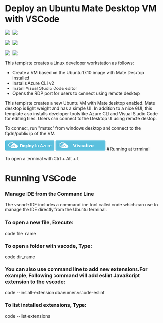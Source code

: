 # Deploy an Ubuntu Mate Desktop VM with VSCode

<IMG SRC="https://azurequickstartsservice.blob.core.windows.net/badges/101-ubuntu-mate-desktop-vscode/PublicLastTestDate.svg" />&nbsp;
<IMG SRC="https://azurequickstartsservice.blob.core.windows.net/badges/101-ubuntu-mate-desktop-vscode/PublicDeployment.svg" />&nbsp;

<IMG SRC="https://azurequickstartsservice.blob.core.windows.net/badges/101-ubuntu-mate-desktop-vscode/FairfaxLastTestDate.svg" />&nbsp;
<IMG SRC="https://azurequickstartsservice.blob.core.windows.net/badges/101-ubuntu-mate-desktop-vscode/FairfaxDeployment.svg" />&nbsp;

<IMG SRC="https://azurequickstartsservice.blob.core.windows.net/badges/101-ubuntu-mate-desktop-vscode/BestPracticeResult.svg" />&nbsp;
<IMG SRC="https://azurequickstartsservice.blob.core.windows.net/badges/101-ubuntu-mate-desktop-vscode/CredScanResult.svg" />&nbsp;

This template creates a Linux developer workstation as follows:

- Create a VM based on the Ubuntu 17.10 image with Mate Desktop installed
- Installs Azure CLI v2
- Install Visual Studio Code editor
- Opens the RDP port for users to connect using remote desktop

This template creates a new Ubuntu VM with Mate desktop enabled. Mate desktop is light weight and has a simple UI. In addition to a nice GUI, this template also installs developer tools like Azure CLI and Visual Studio Code for editing files. Users can connect to the Desktop UI using remote destop.

To connect, run "mstsc" from windows desktop and connect to the fqdn/public ip of the VM.
 
<a href="https://portal.azure.com/#create/Microsoft.Template/uri/https%3A%2F%2Fraw.githubusercontent.com%2FAzure%2Fazure-quickstart-templates%2Fmaster%2F101-ubuntu-mate-desktop-vscode%2Fazuredeploy.json" target="_blank">
    <img src="https://raw.githubusercontent.com/Azure/azure-quickstart-templates/master/1-CONTRIBUTION-GUIDE/images/deploytoazure.png"/>
</a>
<a href="http://armviz.io/#/?load=https%3A%2F%2Fraw.githubusercontent.com%2FAzure%2Fazure-quickstart-templates%2Fmaster%2F101-ubuntu-mate-desktop-vscode%2Fazuredeploy.json" target="_blank">
    <img src="https://raw.githubusercontent.com/Azure/azure-quickstart-templates/master/1-CONTRIBUTION-GUIDE/images/visualizebutton.png"/>
</a>
# Running at terminal 

To open a terminal with Ctrl + Alt + t 

# Running VSCode

### Manage IDE from the Command Line
The vscode IDE includes a command line tool called code which can use to manage the IDE directly from the Ubuntu terminal.

### To open a new file, Execute:
code file_name

### To open a folder with vscode, Type:
code dir_name

### You can also use command line to add new extensions.For example, Following command will add eslint JavaScript extension to the vscode:
code --install-extension dbaeumer.vscode-eslint

### To list installed extensions, Type:
code --list-extensions

